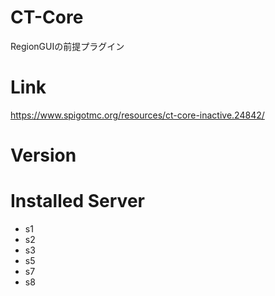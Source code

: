 # CT-Core
RegionGUIの前提プラグイン

# Link
https://www.spigotmc.org/resources/ct-core-inactive.24842/

# Version

# Installed Server
- s1
- s2
- s3
- s5
- s7
- s8
